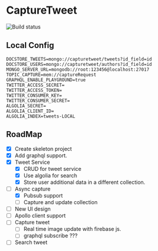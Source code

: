 # CaptureTweet

![Build status](https://github.com/rayyildiz/capture-tweet/workflows/ci/badge.svg)


## Local Config

```dotenv
DOCSTORE_TWEETS=mongo://capturetweet/tweets?id_field=id
DOCSTORE_USERS=mongo://capturetweet/authors?id_field=id
MONGO_SERVER_URL=mongodb://root:123456@localhost:27017
TOPIC_CAPTURE=mem://captureRequest
GRAPHQL_ENABLE_PLAYGROUND=true
TWITTER_ACCESS_SECRET=
TWITTER_ACCESS_TOKEN=
TWITTER_CONSUMER_KEY=
TWITTER_CONSUMER_SECRET=
ALGOLIA_SECRET=
ALGOLIA_CLIENT_ID=
ALGOLIA_INDEX=tweets-LOCAL
```

## RoadMap

- [x] Create skeleton project
- [x] Add graphql support.
- [x] Tweet Service
  - [x] CRUD for tweet service
  - [x] Use algolia for search
  - [x] Store user additional data in a different collection.
- [ ] Async capture 
  - [x] Pubsub support
  - [ ] Capture and update collection
- [ ] New UI design
- [ ] Apollo client support
- [ ] Capture tweet 
  - [ ] Real time image update with firebase js.
  - [ ] graphql subscribe ??? 
- [ ] Search tweet
